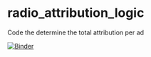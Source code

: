 # radio_attribution_logic
Code the determine the total attribution per ad

[![Binder](https://mybinder.org/badge_logo.svg)](https://mybinder.org/v2/gh/JasonUyouU/radio_attribution_logic/main?filepath=Radio%20Attribution%20Logic.ipynb)
